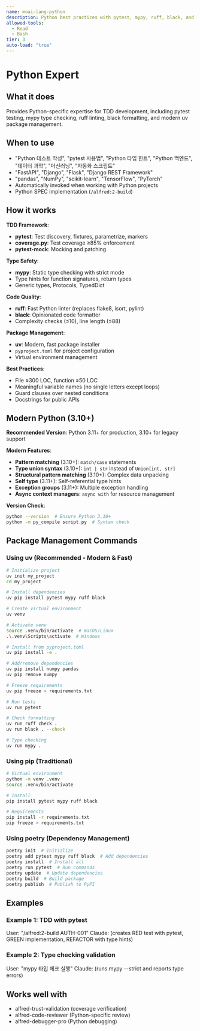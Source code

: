 ```yaml
---
name: moai-lang-python
description: Python best practices with pytest, mypy, ruff, black, and uv package management
allowed-tools:
  - Read
  - Bash
tier: 3
auto-load: "true"
---
```


# Python Expert

## What it does

Provides Python-specific expertise for TDD development, including pytest testing, mypy type checking, ruff linting, black formatting, and modern uv package management.

## When to use

- "Python 테스트 작성", "pytest 사용법", "Python 타입 힌트", "Python 백엔드", "데이터 과학", "머신러닝", "자동화 스크립트"
- "FastAPI", "Django", "Flask", "Django REST Framework"
- "pandas", "NumPy", "scikit-learn", "TensorFlow", "PyTorch"
- Automatically invoked when working with Python projects
- Python SPEC implementation (`/alfred:2-build`)

## How it works

**TDD Framework**:
- **pytest**: Test discovery, fixtures, parametrize, markers
- **coverage.py**: Test coverage ≥85% enforcement
- **pytest-mock**: Mocking and patching

**Type Safety**:
- **mypy**: Static type checking with strict mode
- Type hints for function signatures, return types
- Generic types, Protocols, TypedDict

**Code Quality**:
- **ruff**: Fast Python linter (replaces flake8, isort, pylint)
- **black**: Opinionated code formatter
- Complexity checks (≤10), line length (≤88)

**Package Management**:
- **uv**: Modern, fast package installer
- `pyproject.toml` for project configuration
- Virtual environment management

**Best Practices**:
- File ≤300 LOC, function ≤50 LOC
- Meaningful variable names (no single letters except loops)
- Guard clauses over nested conditions
- Docstrings for public APIs

## Modern Python (3.10+)

**Recommended Version**: Python 3.11+ for production, 3.10+ for legacy support

**Modern Features**:
- **Pattern matching** (3.10+): `match/case` statements
- **Type union syntax** (3.10+): `int | str` instead of `Union[int, str]`
- **Structural pattern matching** (3.10+): Complex data unpacking
- **Self type** (3.11+): Self-referential type hints
- **Exception groups** (3.11+): Multiple exception handling
- **Async context managers**: `async with` for resource management

**Version Check**:
```bash
python --version  # Ensure Python 3.10+
python -m py_compile script.py  # Syntax check
```

## Package Management Commands

### Using uv (Recommended - Modern & Fast)
```bash
# Initialize project
uv init my_project
cd my_project

# Install dependencies
uv pip install pytest mypy ruff black

# Create virtual environment
uv venv

# Activate venv
source .venv/bin/activate  # macOS/Linux
.\.venv\Scripts\activate  # Windows

# Install from pyproject.toml
uv pip install -e .

# Add/remove dependencies
uv pip install numpy pandas
uv pip remove numpy

# Freeze requirements
uv pip freeze > requirements.txt

# Run tests
uv run pytest

# Check formatting
uv run ruff check .
uv run black . --check

# Type checking
uv run mypy .
```

### Using pip (Traditional)
```bash
# Virtual environment
python -m venv .venv
source .venv/bin/activate

# Install
pip install pytest mypy ruff black

# Requirements
pip install -r requirements.txt
pip freeze > requirements.txt
```

### Using poetry (Dependency Management)
```bash
poetry init  # Initialize
poetry add pytest mypy ruff black  # Add dependencies
poetry install  # Install all
poetry run pytest  # Run commands
poetry update  # Update dependencies
poetry build  # Build package
poetry publish  # Publish to PyPI
```

## Examples

### Example 1: TDD with pytest
User: "/alfred:2-build AUTH-001"
Claude: (creates RED test with pytest, GREEN implementation, REFACTOR with type hints)

### Example 2: Type checking validation
User: "mypy 타입 체크 실행"
Claude: (runs mypy --strict and reports type errors)

## Works well with

- alfred-trust-validation (coverage verification)
- alfred-code-reviewer (Python-specific review)
- alfred-debugger-pro (Python debugging)

